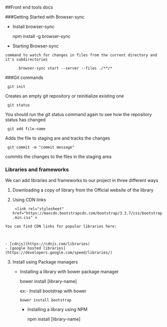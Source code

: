 
##Front end tools docs

###Getting Started with Browser-sync

   - Install browser-sync
   
        npm install -g browser-sync  
      
      
      
   - Starting Browser-sync
   
    command to watch for changes in files from the current directory and it's subdirectories
            
          browser-sync start --server --files ./**/* 
 
 
###Git commands

     git init 

Creates an empty git repository or reinitialize existing one

     git status 

You should run the git status command again to see how the repository status has changed

     git add file-name 

 Adds the file to staging are and tracks the changes

     git commit -m "commit message" 

 commits the changes to the files  in the staging area




### Libraries and frameworks

   We can add libraries and frameworks to our project in three different ways 


   1. Downloading a copy of library from  the Official website of the library
   
   2. Using CDN links 
   

        <!-- Latest compiled and minified CSS -->                                                
      ```  <link rel="stylesheet" href="https://maxcdn.bootstrapcdn.com/bootstrap/3.3.7/css/bootstrap.min.css" > ```
    
    
    You can find CDN links for popular libraries here:
    
    

    - [cdnjs](https://cdnjs.com/libraries)
    - [google hosted libraries](https://developers.google.com/speed/libraries/)
        
   3. Install using Package managers 
    
         - Installing a library with bower package manager
         
              bower install [library-name] 
           
           ex:- Install bootstrap with bower

               bower install bootstrap 
           
           - Installing a library using NPM
           
                npm install [library-name] 

    
